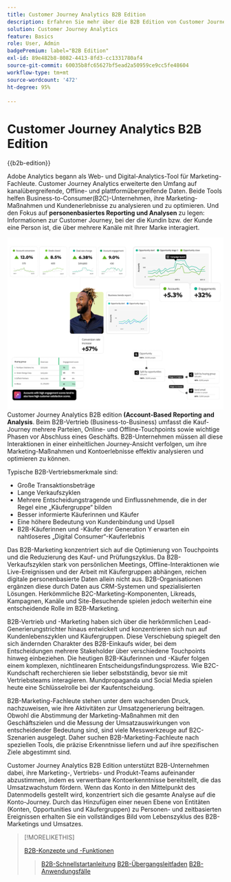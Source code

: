 ```yaml
---
title: Customer Journey Analytics B2B Edition
description: Erfahren Sie mehr über die B2B Edition von Customer Journey Analytics.
solution: Customer Journey Analytics
feature: Basics
role: User, Admin
badgePremium: label="B2B Edition"
exl-id: 89e482b8-8082-4413-8fd3-cc1331780af4
source-git-commit: 60035b8fc65627bf5ead2a50959ce9cc5fe48604
workflow-type: tm+mt
source-wordcount: '472'
ht-degree: 95%

---
```



# Customer Journey Analytics B2B Edition

{{b2b-edition}}

Adobe Analytics begann als Web- und Digital-Analytics-Tool für Marketing-Fachleute. Customer Journey Analytics erweiterte den Umfang auf kanalübergreifende, Offline- und plattformübergreifende Daten.  Beide Tools helfen Business-to-Consumer(B2C)-Unternehmen, ihre Marketing-Maßnahmen und Kundenerlebnisse zu analysieren und zu optimieren. Und den Fokus auf **personenbasiertes Reporting und Analysen** zu legen: Informationen zur Customer Journey, bei der die Kundin bzw. der Kunde eine Person ist, die über mehrere Kanäle mit Ihrer Marke interagiert.

![B2B-Hero-Bild](assets/b2b-image.png)
Customer Journey Analytics B2B edition **(Account-Based Reporting and Analysis**. Beim B2B-Vertrieb (Business-to-Business) umfasst die Kauf-Journey mehrere Parteien, Online- und Offline-Touchpoints sowie wichtige Phasen vor Abschluss eines Geschäfts. B2B-Unternehmen müssen all diese Interaktionen in einer einheitlichen Journey-Ansicht verfolgen, um ihre Marketing-Maßnahmen und Kontoerlebnisse effektiv analysieren und optimieren zu können.

Typische B2B-Vertriebsmerkmale sind:

* Große Transaktionsbeträge
* Lange Verkaufszyklen
* Mehrere Entscheidungstragende und Einflussnehmende, die in der Regel eine „Käufergruppe“ bilden
* Besser informierte Käuferinnen und Käufer
* Eine höhere Bedeutung von Kundenbindung und Upsell
* B2B-Käuferinnen und -Käufer der Generation Y erwarten ein nahtloseres „Digital Consumer“-Kauferlebnis

Das B2B-Marketing konzentriert sich auf die Optimierung von Touchpoints und die Reduzierung des Kauf- und Prüfungszyklus. Da B2B-Verkaufszyklen stark von persönlichen Meetings, Offline-Interaktionen wie Live-Ereignissen und der Arbeit mit Käufergruppen abhängen, reichen digitale personenbasierte Daten allein nicht aus. B2B-Organisationen ergänzen diese durch Daten aus CRM-Systemen und spezialisierten Lösungen. Herkömmliche B2C-Marketing-Komponenten, Likreads, Kampagnen, Kanäle und Site-Besuchende spielen jedoch weiterhin eine entscheidende Rolle im B2B-Marketing.

B2B-Vertrieb und -Marketing haben sich über die herkömmlichen Lead-Generierungstrichter hinaus entwickelt und konzentrieren sich nun auf Kundenlebenszyklen und Käufergruppen. Diese Verschiebung spiegelt den sich ändernden Charakter des B2B-Einkaufs wider, bei dem Entscheidungen mehrere Stakeholder über verschiedene Touchpoints hinweg einbeziehen. Die heutigen B2B-Käuferinnen und -Käufer folgen einem komplexen, nichtlinearen Entscheidungsfindungsprozess. Wie B2C-Kundschaft recherchieren sie lieber selbstständig, bevor sie mit Vertriebsteams interagieren. Mundpropaganda und Social Media spielen heute eine Schlüsselrolle bei der Kaufentscheidung.

B2B-Marketing-Fachleute stehen unter dem wachsenden Druck, nachzuweisen, wie ihre Aktivitäten zur Umsatzgenerierung beitragen.  Obwohl die Abstimmung der Marketing-Maßnahmen mit den Geschäftszielen und die Messung der Umsatzauswirkungen von entscheidender Bedeutung sind, sind viele Messwerkzeuge auf B2C-Szenarien ausgelegt. Daher suchen B2B-Marketing-Fachleute nach speziellen Tools, die präzise Erkenntnisse liefern und auf ihre spezifischen Ziele abgestimmt sind.

Customer Journey Analytics B2B Edition unterstützt B2B-Unternehmen dabei, ihre Marketing-, Vertriebs- und Produkt-Teams aufeinander abzustimmen, indem es verwertbare Kontoerkenntnisse bereitstellt, die das Umsatzwachstum fördern. Wenn das Konto in den Mittelpunkt des Datenmodells gestellt wird, konzentriert sich die gesamte Analyse auf die Konto-Journey. Durch das Hinzufügen einer neuen Ebene von Entitäten (Konten, Opportunities und Käufergruppen) zu Personen- und zeitbasierten Ereignissen erhalten Sie ein vollständiges Bild vom Lebenszyklus des B2B-Marketings und Umsatzes.


>[!MORELIKETHIS]
>
>[B2B-Konzepte und -Funktionen](cja-b2b-concepts-features.md)
>>[B2B-Schnellstartanleitung](cja-b2b-quick-start-guide.md)
>>[B2B-Übergangsleitfaden](cja-b2b-transition.md)
>>[B2B-Anwendungsfälle](/help/use-cases/b2b/b2b-edition/use-cases-overview.md)
>
